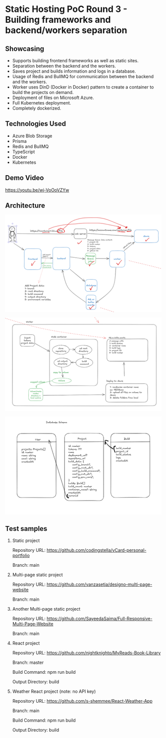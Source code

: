 # Static Hosting PoC Round 3 - Building frameworks and backend/workers separation

## Showcasing

- Supports building frontend frameworks as well as static sites.
- Separation between the backend and the workers.
- Saves project and builds information and logs in a database.
- Usage of Redis and BullMQ for communication between the backend and the workers.
- Worker uses DinD (Docker in Docker) pattern to create a container to build the projects on demand.
- Deployment of files on Microsoft Azure.
- Full Kubernetes deployment.
- Completely dockerized.

## Technologies Used

- Azure Blob Storage
- Prisma
- Redis and BullMQ
- TypeScript
- Docker
- Kubernetes

## Demo Video

https://youtu.be/wj-VoOoVZYw

## Architecture

![main](./docs/main.png)

![worker](./docs/worker.png)

![schema](./docs/schema.png)

## Test samples

1. Static project

    Repository URL: https://github.com/codingstella/vCard-personal-portfolio
    
    Branch: main

2. Multi-page static project

    Repository URL: https://github.com/vanzasetia/designo-multi-page-website
    
    Branch: main

3. Another Multi-page static project

    Repository URL: https://github.com/SayeedaSaima/Full-Responsive-Multi-Page-Website
    
    Branch: main

4. React project

    Repository URL: https://github.com/nightknighto/MyReads-Book-Library
    
    Branch: master
    
    Build Command: npm run build
    
    Output Directory: build

5. Weather React project (note: no API key)

    Repository URL: https://github.com/s-shemmee/React-Weather-App
    
    Branch: main
    
    Build Command: npm run build
    
    Output Directory: build
